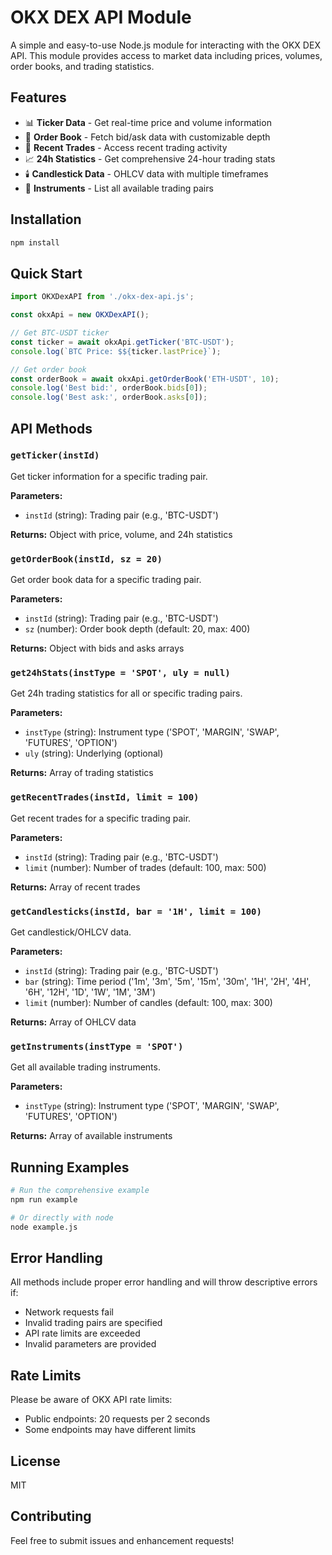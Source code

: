 # OKX DEX API Module

A simple and easy-to-use Node.js module for interacting with the OKX DEX API. This module provides access to market data including prices, volumes, order books, and trading statistics.

## Features

- 📊 **Ticker Data** - Get real-time price and volume information
- 📖 **Order Book** - Fetch bid/ask data with customizable depth
- 💱 **Recent Trades** - Access recent trading activity
- 📈 **24h Statistics** - Get comprehensive 24-hour trading stats
- 🕯️ **Candlestick Data** - OHLCV data with multiple timeframes
- 🔧 **Instruments** - List all available trading pairs

## Installation

```bash
npm install
```

## Quick Start

```javascript
import OKXDexAPI from './okx-dex-api.js';

const okxApi = new OKXDexAPI();

// Get BTC-USDT ticker
const ticker = await okxApi.getTicker('BTC-USDT');
console.log(`BTC Price: $${ticker.lastPrice}`);

// Get order book
const orderBook = await okxApi.getOrderBook('ETH-USDT', 10);
console.log('Best bid:', orderBook.bids[0]);
console.log('Best ask:', orderBook.asks[0]);
```

## API Methods

### `getTicker(instId)`
Get ticker information for a specific trading pair.

**Parameters:**
- `instId` (string): Trading pair (e.g., 'BTC-USDT')

**Returns:** Object with price, volume, and 24h statistics

### `getOrderBook(instId, sz = 20)`
Get order book data for a specific trading pair.

**Parameters:**
- `instId` (string): Trading pair (e.g., 'BTC-USDT')
- `sz` (number): Order book depth (default: 20, max: 400)

**Returns:** Object with bids and asks arrays

### `get24hStats(instType = 'SPOT', uly = null)`
Get 24h trading statistics for all or specific trading pairs.

**Parameters:**
- `instType` (string): Instrument type ('SPOT', 'MARGIN', 'SWAP', 'FUTURES', 'OPTION')
- `uly` (string): Underlying (optional)

**Returns:** Array of trading statistics

### `getRecentTrades(instId, limit = 100)`
Get recent trades for a specific trading pair.

**Parameters:**
- `instId` (string): Trading pair (e.g., 'BTC-USDT')
- `limit` (number): Number of trades (default: 100, max: 500)

**Returns:** Array of recent trades

### `getCandlesticks(instId, bar = '1H', limit = 100)`
Get candlestick/OHLCV data.

**Parameters:**
- `instId` (string): Trading pair (e.g., 'BTC-USDT')
- `bar` (string): Time period ('1m', '3m', '5m', '15m', '30m', '1H', '2H', '4H', '6H', '12H', '1D', '1W', '1M', '3M')
- `limit` (number): Number of candles (default: 100, max: 300)

**Returns:** Array of OHLCV data

### `getInstruments(instType = 'SPOT')`
Get all available trading instruments.

**Parameters:**
- `instType` (string): Instrument type ('SPOT', 'MARGIN', 'SWAP', 'FUTURES', 'OPTION')

**Returns:** Array of available instruments

## Running Examples

```bash
# Run the comprehensive example
npm run example

# Or directly with node
node example.js
```

## Error Handling

All methods include proper error handling and will throw descriptive errors if:
- Network requests fail
- Invalid trading pairs are specified
- API rate limits are exceeded
- Invalid parameters are provided

## Rate Limits

Please be aware of OKX API rate limits:
- Public endpoints: 20 requests per 2 seconds
- Some endpoints may have different limits

## License

MIT

## Contributing

Feel free to submit issues and enhancement requests!